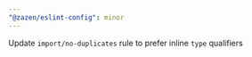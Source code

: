 ```yaml
---
"@zazen/eslint-config": minor
---
```


Update `import/no-duplicates` rule to prefer inline `type` qualifiers
